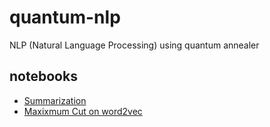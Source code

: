 # quantum-nlp
NLP (Natural Language Processing) using quantum annealer

## notebooks

- [Summarization](notebooks/summarization.ipynb)
- [Maxixmum Cut on word2vec](notebooks/maximum_cut.ipynb)
